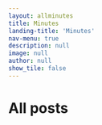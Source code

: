 ```yaml
---
layout: allminutes
title: Minutes
landing-title: 'Minutes'
nav-menu: true
description: null
image: null
author: null
show_tile: false
---
```


<h1>All posts</h1>
